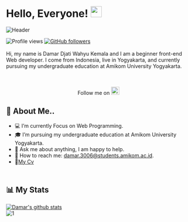# Hello, Everyone! <img src="https://raw.githubusercontent.com/MartinHeinz/MartinHeinz/master/wave.gif" width="30px">
![Header](https://user-images.githubusercontent.com/61747306/97600340-87e11580-1a3b-11eb-94a2-e034cd92cda7.png)

![Profile views](https://gpvc.arturio.dev/iam-damar)
[![GitHub followers](https://img.shields.io/github/followers/iam-damar.svg?style=social&label=Follow&maxAge=2592000)](https://github.com/iam-damar?tab=followers)
<br/><br/>
Hi, my name is Damar Djati Wahyu Kemala and I am a beginner front-end Web developer. I come from Indonesia, 
live in Yogyakarta, and currently pursuing my undergraduate education at Amikom University Yogyakarta.
<br/><br/><br/>

<p align="center">
  Follow me on 
  <a href="www.linkedin.com/in/iamDamar">
    <img alt="Damar Djati Wahyu LinkedIn" width="22px" src="https://cdn.jsdelivr.net/npm/simple-icons@v3/icons/linkedin.svg" />
  </a>
<p>
  
## :boy: About Me..
- :computer: I’m currently Focus on Web Programming.
- :mortar_board: I’m pursuing my undergraduate education at Amikom University Yogyakarta.
- 💬 Ask me about anything, I am happy to help.
- :email: How to reach me: damar.3006@students.amikom.ac.id.
- :notebook:[My Cv](https://calonsarjana.id/iamdamar)


## <br/>:bar_chart: My Stats
[![Damar's github stats](https://github-readme-stats.vercel.app/api?username=iam-damar)](https://github.com/iam-damar/github-readme-stats)
<br />
![1](https://github-readme-stats.vercel.app/api/top-langs/?username=iam-damar&theme=blue-red)


